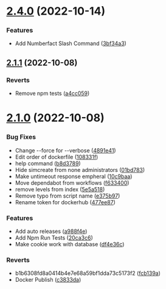 # [2.4.0](https://github.com/KieranRobson/Clarence-Bot/compare/v2.1.1...v2.4.0) (2022-10-14)

### Features

- Add Numberfact Slash Command ([3bf34a3](https://github.com/KieranRobson/Clarence-Bot/commit/3bf34a354605bd1159f05fd9f9e84550fffe976b))

## [2.1.1](https://github.com/KieranRobson/Clarence-Bot/compare/v2.1.0...v2.1.1) (2022-10-08)

### Reverts

- Remove npm tests ([a4cc059](https://github.com/KieranRobson/Clarence-Bot/commit/a4cc059acd0fbc7308d8d77c036112f45e7b1c82))

# [2.1.0](https://github.com/KieranRobson/Clarence-Bot/compare/5e5a5182a477bda9686341647d95054c7afbe194...v2.1.0) (2022-10-08)

### Bug Fixes

- Change --force for --verbose ([4891e41](https://github.com/KieranRobson/Clarence-Bot/commit/4891e4172d233b3b65139d86af7aeca0306f4eb6))
- Edit order of dockerfile ([108331f](https://github.com/KieranRobson/Clarence-Bot/commit/108331fc0072284eaa6ed286b0295dd5e01c33ec))
- help command ([b8d3789](https://github.com/KieranRobson/Clarence-Bot/commit/b8d37898447f8d95f4d49c7ebe9cc1696373c94c))
- Hide simcreate from none administrators ([01bd783](https://github.com/KieranRobson/Clarence-Bot/commit/01bd78392e0c447ffc925b3341a4e4f6dce27b01))
- Make untimeout response empheral ([10c9baa](https://github.com/KieranRobson/Clarence-Bot/commit/10c9baa743c7c2cf685d92bcae638de804320193))
- Move dependabot from workflows ([f633400](https://github.com/KieranRobson/Clarence-Bot/commit/f633400c91115b59dd73b936c9e832cb042efb78))
- remove levels from index ([5e5a518](https://github.com/KieranRobson/Clarence-Bot/commit/5e5a5182a477bda9686341647d95054c7afbe194))
- Remove typo from script name ([e375b97](https://github.com/KieranRobson/Clarence-Bot/commit/e375b97b84a979d0cedfedae824b34f575991086))
- Rename token for dockerhub ([477ee87](https://github.com/KieranRobson/Clarence-Bot/commit/477ee878daec537d0f88b7db16cde2dfaebdd8a8))

### Features

- Add auto releases ([a988f4e](https://github.com/KieranRobson/Clarence-Bot/commit/a988f4e8c6168d48f45af2ca4b9ddcb158543568))
- Add Npm Run Tests ([20ca3c6](https://github.com/KieranRobson/Clarence-Bot/commit/20ca3c6eea56324715688925219ac30398ca0423))
- Make cookie work with database ([df4e36c](https://github.com/KieranRobson/Clarence-Bot/commit/df4e36c4154bec9324f3c792960194d510530cc4))

### Reverts

- b1b6308fd8a0414b4e7e68a59bf1dda73c5173f2 ([fcb139a](https://github.com/KieranRobson/Clarence-Bot/commit/fcb139a7e105000d9ab4cdb1a2e7c8c2165f3289))
- Docker Publish ([c3833da](https://github.com/KieranRobson/Clarence-Bot/commit/c3833da0ee6412f58ec6422e92f923ed71f4ce12))
